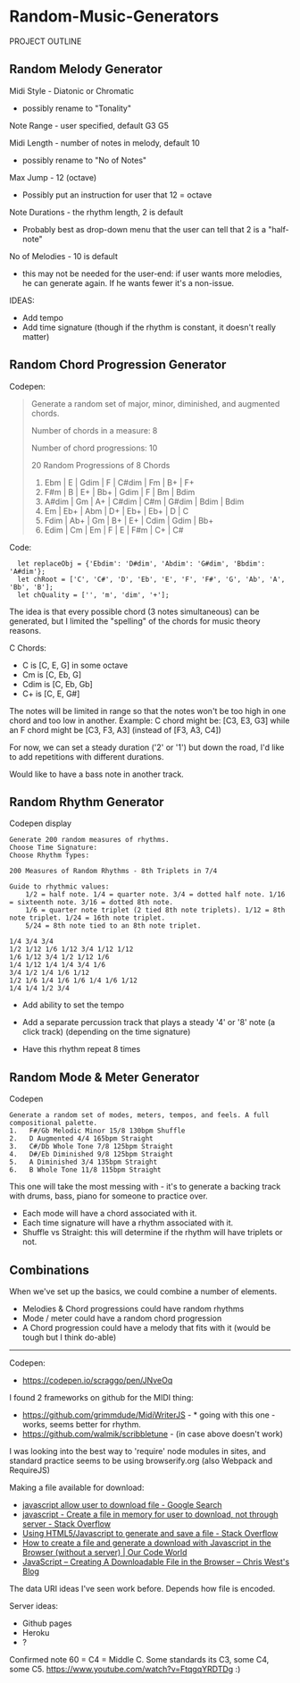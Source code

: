 # Random-Music-Generators

PROJECT OUTLINE

## Random Melody Generator

Midi Style - Diatonic or Chromatic 
- possibly rename to "Tonality"

Note Range - user specified, default G3 G5

Midi Length - number of notes in melody, default 10 
- possibly rename to "No of Notes"

Max Jump - 12 (octave)
- Possibly put an instruction for user that 12 = octave

Note Durations - the rhythm length, 2 is default
- Probably best as drop-down menu that the user can tell that 2 is a "half-note"

No of Melodies - 10 is default
- this may not be needed for the user-end: if user wants more melodies, he can generate again. If he wants fewer it's a non-issue.

IDEAS:
- Add tempo
- Add time signature (though if the rhythm is constant, it doesn't really matter)

## Random Chord Progression Generator

Codepen:

>    Generate a random set of major, minor, diminished, and augmented chords.
>
>    Number of chords in a measure: 8
>
>    Number of chord progressions: 10
>
>    20 Random Progressions of 8 Chords
>
>    1.   Ebm | E | Gdim | F | C#dim | Fm | B+ | F+
>    2.   F#m | B | E+ | Bb+ | Gdim | F | Bm | Bdim
>    3.   A#dim | Gm | A+ | C#dim | C#m | G#dim | Bdim | Bdim
>    4.   Em | Eb+ | Abm | D+ | Eb+ | Eb+ | D | C
>    5.   Fdim | Ab+ | Gm | B+ | E+ | Cdim | Gdim | Bb+
>    6.   Edim | Cm | Em | F | E | F#m | C+ | C#

Code:
```
  let replaceObj = {'Ebdim': 'D#dim', 'Abdim': 'G#dim', 'Bbdim': 'A#dim'};
  let chRoot = ['C', 'C#', 'D', 'Eb', 'E', 'F', 'F#', 'G', 'Ab', 'A', 'Bb', 'B'];
  let chQuality = ['', 'm', 'dim', '+'];
```
The idea is that every possible chord (3 notes simultaneous) can be generated, but I limited the "spelling" of the chords for music theory reasons. 

C Chords:
- C is [C, E, G] in some octave
- Cm is [C, Eb, G]
- Cdim is [C, Eb, Gb]
- C+ is [C, E, G#]

The notes will be limited in range so that the notes won't be too high in one chord and too low in another. Example: C chord might be: [C3, E3, G3] while an F chord might be [C3, F3, A3] (instead of [F3, A3, C4])

For now, we can set a steady duration ('2' or '1') but down the road, I'd like to add repetitions with different durations.

Would like to have a bass note in another track.

## Random Rhythm Generator

Codepen display
```
Generate 200 random measures of rhythms.
Choose Time Signature:    
Choose Rhythm Types:

200 Measures of Random Rhythms - 8th Triplets in 7/4

Guide to rhythmic values: 
    1/2 = half note. 1/4 = quarter note. 3/4 = dotted half note. 1/16 = sixteenth note. 3/16 = dotted 8th note.
    1/6 = quarter note triplet (2 tied 8th note triplets). 1/12 = 8th note triplet. 1/24 = 16th note triplet. 
    5/24 = 8th note tied to an 8th note triplet.

1/4 3/4 3/4
1/2 1/12 1/6 1/12 3/4 1/12 1/12
1/6 1/12 3/4 1/2 1/12 1/6
1/4 1/12 1/4 1/4 3/4 1/6
3/4 1/2 1/4 1/6 1/12
1/2 1/6 1/4 1/6 1/6 1/4 1/6 1/12
1/4 1/4 1/2 3/4
```

- Add ability to set the tempo

- Add a separate percussion track that plays a steady '4' or '8' note (a click track) (depending on the time signature)

- Have this rhythm repeat 8 times

## Random Mode & Meter Generator

Codepen
```
Generate a random set of modes, meters, tempos, and feels. A full compositional palette.
1.   F#/Gb Melodic Minor 15/8 130bpm Shuffle
2.   D Augmented 4/4 165bpm Straight
3.   C#/Db Whole Tone 7/8 125bpm Straight
4.   D#/Eb Diminished 9/8 125bpm Straight
5.   A Diminished 3/4 135bpm Straight
6.   B Whole Tone 11/8 115bpm Straight
```

This one will take the most messing with - it's to generate a backing track with drums, bass, piano for someone to practice over.

- Each mode will have a chord associated with it.
- Each time signature will have a rhythm associated with it.
- Shuffle vs Straight: this will determine if the rhythm will have triplets or not.

## Combinations

When we've set up the basics, we could combine a number of elements.

- Melodies & Chord progressions could have random rhythms
- Mode / meter could have a random chord progression
- A Chord progression could have a melody that fits with it (would be tough but I think do-able)






---
Codepen:
- https://codepen.io/scraggo/pen/JNveOq

I found 2 frameworks on github for the MIDI thing:

- https://github.com/grimmdude/MidiWriterJS - * going with this one - works, seems better for rhythm.
- https://github.com/walmik/scribbletune - (in case above doesn't work)


I was looking into the best way to 'require' node modules in sites, and standard practice seems to be using browserify.org
    (also Webpack and RequireJS)

Making a file available for download:
* [javascript allow user to download file - Google Search](https://www.google.com/search?q=javascript+allow+user+to+download+file&rlz=1C5CHFA_enUS579US579&oq=javascript+allow+user&aqs=chrome.1.69i57j0l2.4608j0j7&sourceid=chrome&ie=UTF-8)
* [javascript - Create a file in memory for user to download, not through server - Stack Overflow](https://stackoverflow.com/questions/3665115/create-a-file-in-memory-for-user-to-download-not-through-server)
* [Using HTML5/Javascript to generate and save a file - Stack Overflow](https://stackoverflow.com/questions/2897619/using-html5-javascript-to-generate-and-save-a-file)
* [How to create a file and generate a download with Javascript in the Browser (without a server) | Our Code World](http://ourcodeworld.com/articles/read/189/how-to-create-a-file-and-generate-a-download-with-javascript-in-the-browser-without-a-server)
* [JavaScript – Creating A Downloadable File in the Browser – Chris West's Blog](http://cwestblog.com/2014/10/21/javascript-creating-a-downloadable-file-in-the-browser/)

The data URI ideas I've seen work before. Depends how file is encoded.

Server ideas:

- Github pages
- Heroku
- ?


Confirmed note 60 = C4 = Middle C. Some standards its C3, some C4, some C5.
https://www.youtube.com/watch?v=FtqgqYRDTDg :)